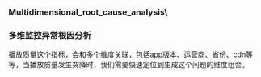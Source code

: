 ### Multidimensional_root_cause_analysis\
### 多维监控异常根因分析
播放质量这个指标，会和多个维度关联，包括app版本、运营商、省份、cdn等等，当播放质量发生突降时，我们需要快速定位到生成这个问题的维度组合。
